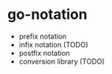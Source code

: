 # go-notation
* prefix notation
* infix notation (TODO)
* postfix notation
* conversion library (TODO)
